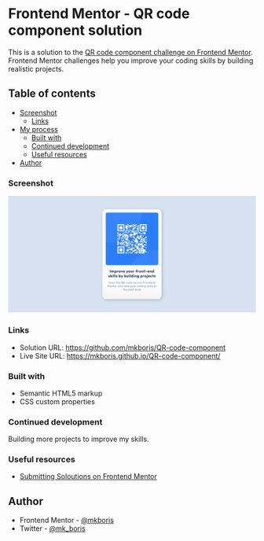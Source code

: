 # Frontend Mentor - QR code component solution

This is a solution to the [QR code component challenge on Frontend Mentor](https://www.frontendmentor.io/challenges/qr-code-component-iux_sIO_H). Frontend Mentor challenges help you improve your coding skills by building realistic projects. 

## Table of contents

- [Screenshot](#screenshot)
  - [Links](#links)
- [My process](#my-process)
  - [Built with](#built-with)
  - [Continued development](#continued-development)
  - [Useful resources](#useful-resources)
- [Author](#author)

### Screenshot

![](/design/Screenshot.png)

### Links

- Solution URL: https://github.com/mkboris/QR-code-component
- Live Site URL: https://mkboris.github.io/QR-code-component/


### Built with

- Semantic HTML5 markup
- CSS custom properties

### Continued development

Building more projects to improve my skills.

### Useful resources

- [Submitting Soloutions on Frontend Mentor](https://medium.com/frontend-mentor/a-complete-guide-to-submitting-solutions-on-frontend-mentor-ac6384162248) 

## Author

- Frontend Mentor - [@mkboris](https://www.frontendmentor.io/profile/mkboris)
- Twitter - [@mk_boris](https://www.twitter.com/mk_boris)


